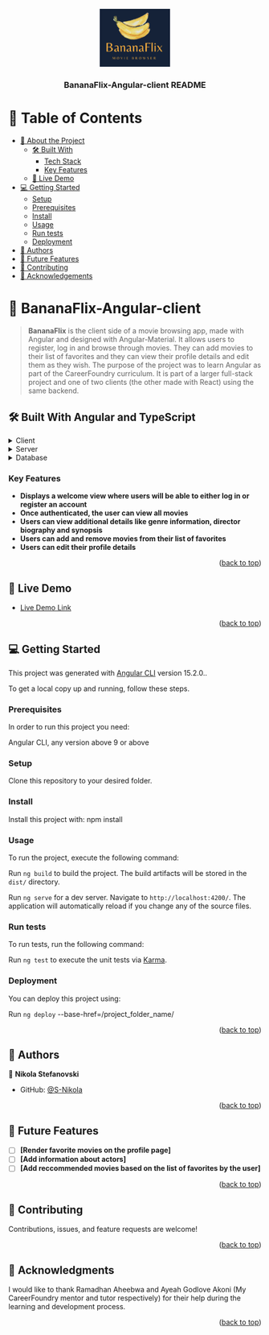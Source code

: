 <a name="readme-top"></a>

<div align="center">
  <img src="./src/assets/img/BananaFlix.png" alt="logo" width="140"  height="auto" />
  <br/>

  <h3><b>BananaFlix-Angular-client README</b></h3>

</div>

# 📗 Table of Contents

- [📖 About the Project](#about-project)
  - [🛠 Built With](#built-with)
    - [Tech Stack](#tech-stack)
    - [Key Features](#key-features)
  - [🚀 Live Demo](#live-demo)
- [💻 Getting Started](#getting-started)
  - [Setup](#setup)
  - [Prerequisites](#prerequisites)
  - [Install](#install)
  - [Usage](#usage)
  - [Run tests](#run-tests)
  - [Deployment](#triangular_flag_on_post-deployment)
- [👥 Authors](#authors)
- [🔭 Future Features](#future-features)
- [🤝 Contributing](#contributing)
- [🙏 Acknowledgements](#acknowledgements)

<!-- PROJECT DESCRIPTION -->

# 📖 BananaFlix-Angular-client <a name="about-project"></a>

> **BananaFlix** is the client side of a movie browsing app, made with Angular and designed with Angular-Material. It allows users to register, log in and browse through movies. They can add movies to their list of favorites and they can view their profile details and edit them as they wish. The purpose of the project was to learn Angular as part of the CareerFoundry curriculum. It is part of a larger full-stack project and one of two clients (the other made with React) using the same backend.

## 🛠 Built With Angular and TypeScript<a name="built-with"></a>

<details>
  <summary>Client</summary>
  <ul>
    <li><a href="https://reactjs.org/">React.js</a></li>
  </ul>
</details>

<details>
  <summary>Server</summary>
  <ul>
    <li><a href="https://nodejs.org/">Node.js</a></li>
  </ul>
</details>

<details>
<summary>Database</summary>
  <ul>
    <li><a href="https://www.mongodb.com/">MongoDB</a></li>
  </ul>
</details>

<!-- Features -->

### Key Features <a name="key-features"></a>

- **Displays a welcome view where users will be able to either log in or register an
account**
- **Once authenticated, the user can view all movies**
- **Users can view additional details like genre information, director biography and synopsis**
- **Users can add and remove movies from their list of favorites**
- **Users can edit their profile details**

<p align="right">(<a href="#readme-top">back to top</a>)</p>

<!-- LIVE DEMO -->

## 🚀 Live Demo <a name="live-demo"></a>

- [Live Demo Link](https://s-nikola.github.io/BananaFlix-Angular-client/welcome)

<p align="right">(<a href="#readme-top">back to top</a>)</p>

<!-- GETTING STARTED -->

## 💻 Getting Started <a name="getting-started"></a>

This project was generated with [Angular CLI](https://github.com/angular/angular-cli) version 15.2.0..

To get a local copy up and running, follow these steps.

### Prerequisites

In order to run this project you need:

Angular CLI, any version above 9 or above

### Setup

Clone this repository to your desired folder.

### Install

Install this project with:
npm install

### Usage

To run the project, execute the following command:

Run `ng build` to build the project. The build artifacts will be stored in the `dist/` directory.

Run `ng serve` for a dev server. Navigate to `http://localhost:4200/`. The application will automatically reload if you change any of the source files.


### Run tests

To run tests, run the following command:

Run `ng test` to execute the unit tests via [Karma](https://karma-runner.github.io).

### Deployment

You can deploy this project using:

Run `ng deploy` --base-href=/project_folder_name/

<p align="right">(<a href="#readme-top">back to top</a>)</p>

<!-- AUTHORS -->

## 👥 Authors <a name="authors"></a>

👤 **Nikola Stefanovski**

- GitHub: [@S-Nikola](https://github.com/S-Nikola)

<p align="right">(<a href="#readme-top">back to top</a>)</p>

<!-- FUTURE FEATURES -->

## 🔭 Future Features <a name="future-features"></a>

- [ ] **[Render favorite movies on the profile page]**
- [ ] **[Add information about actors]**
- [ ] **[Add reccommended movies based on the list of favorites by the user]**

<p align="right">(<a href="#readme-top">back to top</a>)</p>

<!-- CONTRIBUTING -->

## 🤝 Contributing <a name="contributing"></a>

Contributions, issues, and feature requests are welcome!

<p align="right">(<a href="#readme-top">back to top</a>)</p>


<!-- ACKNOWLEDGEMENTS -->

## 🙏 Acknowledgments <a name="acknowledgements"></a>

I would like to thank Ramadhan Aheebwa and Ayeah Godlove Akoni (My CareerFoundry mentor and tutor respectively) for their help during the learning and development process. 

<p align="right">(<a href="#readme-top">back to top</a>)</p>